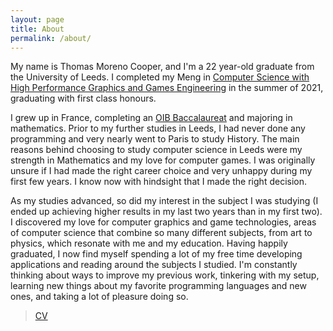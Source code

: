 ```yaml
---
layout: page
title: About
permalink: /about/
---
```

My name is Thomas Moreno Cooper, and I'm a 22 year-old graduate from the University of Leeds. I completed my Meng in [Computer Science with High Performance Graphics and Games Engineering][HPG] in the summer of 2021, graduating with first class honours.

I grew up in France, completing an [OIB Baccalaureat][OIB] and majoring in mathematics. Prior to my further studies in Leeds, I had never done any programming and very nearly went to Paris to study History. The main reasons behind choosing to study computer science in Leeds were my strength in Mathematics and my love for computer games. I was originally unsure if I had made the right career choice and very unhappy during my first few years. I know now with hindsight that I made the right decision.

As my studies advanced, so did my interest in the subject I was studying (I ended up achieving higher results in my last two years than in my first two). I discovered my love for computer graphics and game technologies, areas of computer science that combine so many different subjects, from art to physics, which resonate with me and my education. Having happily graduated, I now find myself spending a lot of my free time developing applications and reading around the subjects I studied. I'm constantly thinking about ways to improve my previous work, tinkering with my setup, learning new things about my favorite programming languages and new ones, and taking a lot of pleasure doing so.

> [CV][cvlink]

[OIB]: https://www.education.gouv.fr/l-option-internationale-du-baccalaureat-oib-5960
[HPG]: https://courses.leeds.ac.uk/i069/computer-science-with-high-performance-graphics-and-games-engineering-meng-bsc
[cvlink]: {{site.url}}/documents/CV_v6_0_1.pdf
